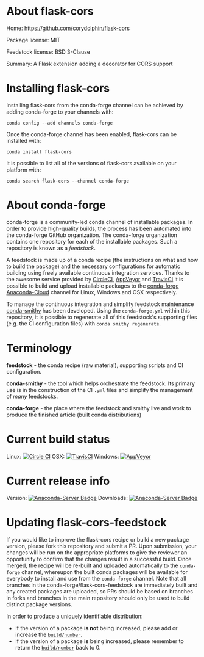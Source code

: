 About flask-cors
================

Home: https://github.com/corydolphin/flask-cors

Package license: MIT

Feedstock license: BSD 3-Clause

Summary: A Flask extension adding a decorator for CORS support



Installing flask-cors
=====================

Installing flask-cors from the conda-forge channel can be achieved by adding conda-forge to your channels with:

```
conda config --add channels conda-forge
```

Once the conda-forge channel has been enabled, flask-cors can be installed with:

```
conda install flask-cors
```

It is possible to list all of the versions of flask-cors available on your platform with:

```
conda search flask-cors --channel conda-forge
```


About conda-forge
=================

conda-forge is a community-led conda channel of installable packages.
In order to provide high-quality builds, the process has been automated into the
conda-forge GitHub organization. The conda-forge organization contains one repository
for each of the installable packages. Such a repository is known as a *feedstock*.

A feedstock is made up of a conda recipe (the instructions on what and how to build
the package) and the necessary configurations for automatic building using freely
available continuous integration services. Thanks to the awesome service provided by
[CircleCI](https://circleci.com/), [AppVeyor](http://www.appveyor.com/)
and [TravisCI](https://travis-ci.org/) it is possible to build and upload installable
packages to the [conda-forge](https://anaconda.org/conda-forge)
[Anaconda-Cloud](http://docs.anaconda.org/) channel for Linux, Windows and OSX respectively.

To manage the continuous integration and simplify feedstock maintenance
[conda-smithy](http://github.com/conda-forge/conda-smithy) has been developed.
Using the ``conda-forge.yml`` within this repository, it is possible to regenerate all of
this feedstock's supporting files (e.g. the CI configuration files) with ``conda smithy regenerate``.


Terminology
===========

**feedstock** - the conda recipe (raw material), supporting scripts and CI configuration.

**conda-smithy** - the tool which helps orchestrate the feedstock.
                   Its primary use is in the construction of the CI ``.yml`` files
                   and simplify the management of *many* feedstocks.

**conda-forge** - the place where the feedstock and smithy live and work to
                  produce the finished article (built conda distributions)

Current build status
====================

Linux: [![Circle CI](https://circleci.com/gh/conda-forge/flask-cors-feedstock.svg?style=shield)](https://circleci.com/gh/conda-forge/flask-cors-feedstock)
OSX: [![TravisCI](https://travis-ci.org/conda-forge/flask-cors-feedstock.svg?branch=master)](https://travis-ci.org/conda-forge/flask-cors-feedstock)
Windows: [![AppVeyor](https://ci.appveyor.com/api/projects/status/github/conda-forge/flask-cors-feedstock?svg=True)](https://ci.appveyor.com/project/conda-forge/flask-cors-feedstock/branch/master)

Current release info
====================
Version: [![Anaconda-Server Badge](https://anaconda.org/conda-forge/flask-cors/badges/version.svg)](https://anaconda.org/conda-forge/flask-cors)
Downloads: [![Anaconda-Server Badge](https://anaconda.org/conda-forge/flask-cors/badges/downloads.svg)](https://anaconda.org/conda-forge/flask-cors)


Updating flask-cors-feedstock
=============================

If you would like to improve the flask-cors recipe or build a new
package version, please fork this repository and submit a PR. Upon submission,
your changes will be run on the appropriate platforms to give the reviewer an
opportunity to confirm that the changes result in a successful build. Once
merged, the recipe will be re-built and uploaded automatically to the
`conda-forge` channel, whereupon the built conda packages will be available for
everybody to install and use from the `conda-forge` channel.
Note that all branches in the conda-forge/flask-cors-feedstock are
immediately built and any created packages are uploaded, so PRs should be based
on branches in forks and branches in the main repository should only be used to
build distinct package versions.

In order to produce a uniquely identifiable distribution:
 * If the version of a package **is not** being increased, please add or increase
   the [``build/number``](http://conda.pydata.org/docs/building/meta-yaml.html#build-number-and-string).
 * If the version of a package **is** being increased, please remember to return
   the [``build/number``](http://conda.pydata.org/docs/building/meta-yaml.html#build-number-and-string)
   back to 0.
